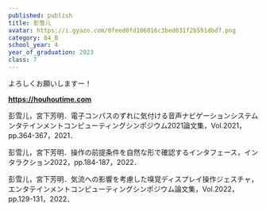 ```yaml
---
published: publish
title: 彭雪儿
avatar: https://i.gyazo.com/0feed0fd106016c3bed031f2b591dbd7.png
category: 04_B
school_year: 4
year_of_graduation: 2023
class: 7
---
```

よろしくお願いしますー！

**[h﻿ttps://houhoutime.com](https://houhoutime.com)**



彭雪儿，宮下芳明．電子コンパスのずれに気付ける音声ナビゲーションシステムンタテインメントコンピューティングシンポジウム2021論文集，Vol.2021，pp.364-367，2021．

彭雪儿，宮下芳明．操作の前提条件を自然な形で確認するインタフェース，インタラクション2022，pp.184-187，2022．

彭雪儿，宮下芳明．気流への影響を考慮した嗅覚ディスプレイ操作ジェスチャ，エンタテインメントコンピューティングシンポジウム論文集，Vol.2022，pp.129-131，2022．